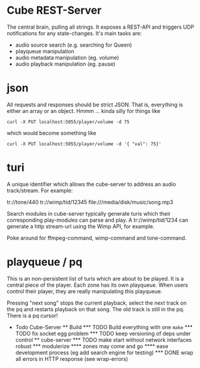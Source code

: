 
# Cube REST-Server

The central brain, pulling all strings. It exposes a REST-API and
triggers UDP notifications for any state-changes. It's main tasks are:

- audio source search (e.g. searching for Queen)
- playqueue manipulation
- audio metadata manipulation (eg. volume)
- audio playback manipulation (eg. pause)

# json

All requests and responses should be strict JSON. That is, everything
is either an array or an object. Hmmm ... kinda silly for things like

    curl -X PUT localhost:5055/player/volume -d 75

which would become something like

    curl -X PUT localhost:5055/player/volume -d '{ "val": 75}'


# turi

A unique identifier which allows the cube-server to address an audio
track/stream. For example:

  tr://tone/440
  tr://wimp/tid/12345
  file:///media/disk/music/song.mp3

Search modules in cube-server typically generate turis which their
corresponding play-modules can parse and play. A tr://wimp/tid/1234 can
generate a http stream-url using the Wimp API, for example.

Poke around for ffmpeg-command, wimp-command and tone-command.

# playqueue / pq

This is an non-persistent list of turis which are about to be played.
It is a central piece of the player. Each zone has its own playqueue.
When users control their player, they are really manipulating this
playqueue.

Pressing "next song" stops the current playback, select the next track
on the pq and restarts playback on that song. The old track is still
in the pq. There is a pq cursor!


* Todo Cube-Server
** Build
*** TODO Build everything with one `make`
*** TODO fix socket egg problem
*** TODO keep versioning of deps under control
** cube-server
*** TODO make start without network interfaces robust
*** modulerize
**** zones may come and go
**** ease development process (eg add search engine for testing)
*** DONE wrap all errors in HTTP response (see wrap-errors)

